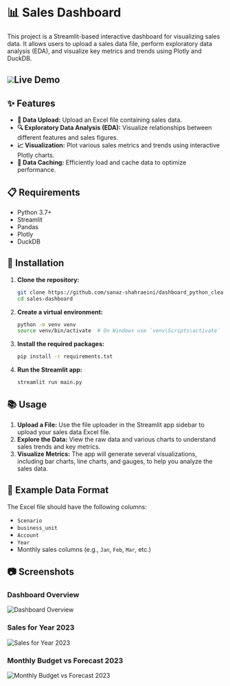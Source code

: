 # 📊 Sales Dashboard

This project is a Streamlit-based interactive dashboard for visualizing sales data. It allows users to upload a sales data file, perform exploratory data analysis (EDA), and visualize key metrics and trends using Plotly and DuckDB.
## <img src="https://pydashboard.streamlit.app/" target="_blank">Live Demo </a>
## ✨ Features

- **📂 Data Upload:** Upload an Excel file containing sales data.
- **🔍 Exploratory Data Analysis (EDA):** Visualize relationships between different features and sales figures.
- **📈 Visualization:** Plot various sales metrics and trends using interactive Plotly charts.
- **💾 Data Caching:** Efficiently load and cache data to optimize performance.

## 📋 Requirements

- Python 3.7+
- Streamlit
- Pandas
- Plotly
- DuckDB

## 🚀 Installation

1. **Clone the repository:**

    ```sh
    git clone https://github.com/sanaz-shahraeini/dashboard_python_cleandata
    cd sales-dashboard
    ```

2. **Create a virtual environment:**

    ```sh
    python -m venv venv
    source venv/bin/activate  # On Windows use `venv\Scripts\activate`
    ```

3. **Install the required packages:**

    ```sh
    pip install -r requirements.txt
    ```

4. **Run the Streamlit app:**

    ```sh
    streamlit run main.py
    ```

## 📚 Usage

1. **Upload a File:** Use the file uploader in the Streamlit app sidebar to upload your sales data Excel file.
2. **Explore the Data:** View the raw data and various charts to understand sales trends and key metrics.
3. **Visualize Metrics:** The app will generate several visualizations, including bar charts, line charts, and gauges, to help you analyze the sales data.

## 📝 Example Data Format

The Excel file should have the following columns:

- `Scenario`
- `business_unit`
- `Account`
- `Year`
- Monthly sales columns (e.g., `Jan`, `Feb`, `Mar`, etc.)

## 📷 Screenshots

### Dashboard Overview

![Dashboard Overview](./images/dashboard_overview.png)

### Sales for Year 2023

![Sales for Year 2023](./images/sales_2023.png)

### Monthly Budget vs Forecast 2023

![Monthly Budget vs Forecast 2023](./images/monthly_budget_vs_forecast_2023.png)
